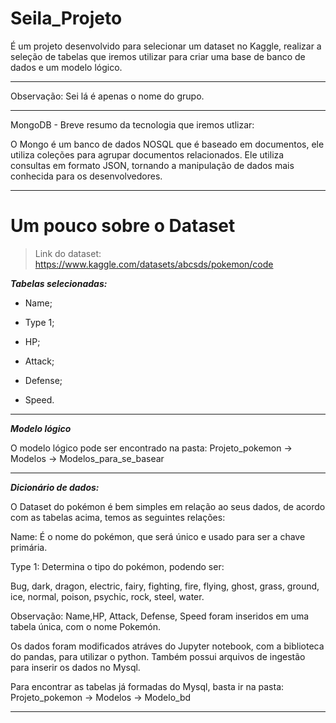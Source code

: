 # Seila_Projeto
É um projeto desenvolvido para selecionar um dataset no Kaggle, realizar a seleção de tabelas que iremos utilizar para criar uma base de banco de dados e um modelo lógico.
***
Observação: Sei lá é apenas o nome do grupo.

***
MongoDB - Breve resumo da tecnologia que iremos utlizar:

  O Mongo é um banco de dados NOSQL que é baseado em documentos, ele utiliza coleções para agrupar documentos relacionados. Ele utiliza consultas em formato JSON, tornando a manipulação de dados mais conhecida para os desenvolvedores.

  ****
  # Um pouco sobre o Dataset 

  >Link do dataset: https://www.kaggle.com/datasets/abcsds/pokemon/code

***Tabelas selecionadas:***

* Name;

* Type 1;

* HP;

* Attack;

* Defense;  

* Speed.

***

***Modelo lógico***

O modelo lógico pode ser encontrado na pasta: Projeto_pokemon -> Modelos -> Modelos_para_se_basear
 
***

***Dicionário de dados:***

O Dataset do pokémon é bem simples em relação ao seus dados, de acordo com as tabelas acima, temos as seguintes relações:

Name: É o nome do pokémon, que será único e usado para ser a chave primária.

Type 1: Determina o tipo do pokémon, podendo ser: 

Bug, dark, dragon, electric, fairy, fighting, fire, flying, ghost, grass, ground, ice, normal, poison, psychic, rock, steel, water.

Observação: Name,HP, Attack, Defense, Speed foram inseridos em uma tabela única, com o nome Pokemón.

Os dados foram modificados atráves do Jupyter notebook, com a biblioteca do pandas, para utilizar o python. Também possui arquivos de ingestão para inserir os dados no Mysql.

Para encontrar as tabelas já formadas do Mysql, basta ir na pasta: Projeto_pokemon -> Modelos -> Modelo_bd

***



